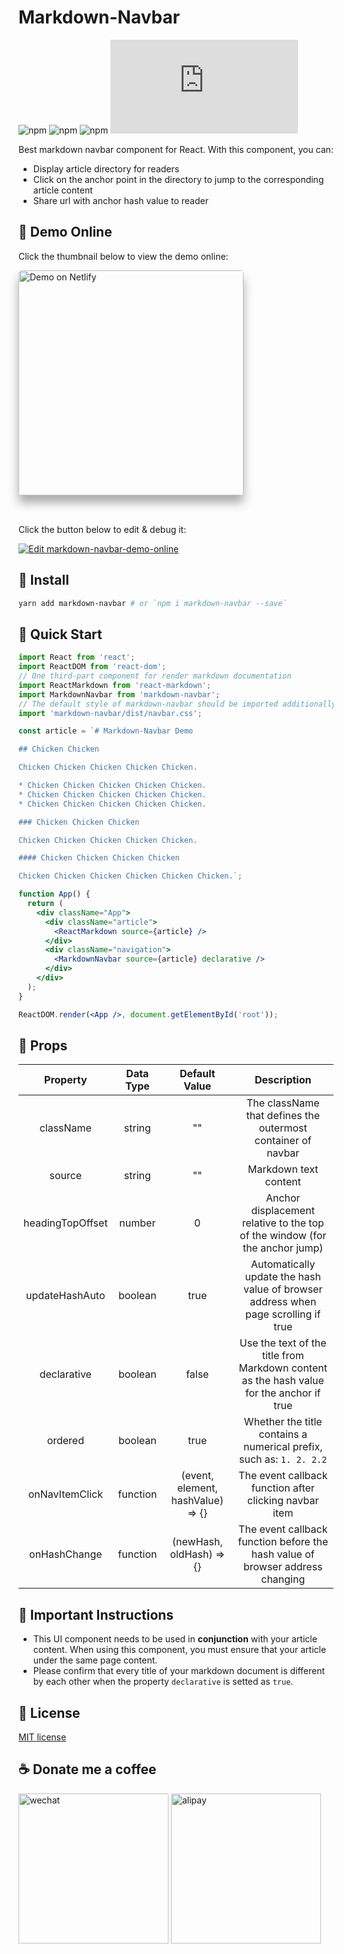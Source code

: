 # Markdown-Navbar

![npm](https://img.shields.io/npm/l/markdown-navbar.svg)
![npm](https://img.shields.io/npm/dt/markdown-navbar.svg)
![npm](https://img.shields.io/npm/v/markdown-navbar/latest.svg)
![GitHub file size in bytes](https://img.shields.io/github/size/parksben/markdown-navbar/src/index.js)

Best markdown navbar component for React. With this component, you can:

- Display article directory for readers
- Click on the anchor point in the directory to jump to the corresponding article content
- Share url with anchor hash value to reader

## 🍭 Demo Online

Click the thumbnail below to view the demo online:

<a href="https://csb-e7e0n.netlify.com/" target="_blank" style="display: inline-block; margin-bottom: 32px;">
  <img src="https://screenshots.codesandbox.io/e7e0n.png" alt="Demo on Netlify" style="width: 360px; border-radius: 5px; box-shadow: 0 12px 16px 0 rgba(0, 0, 0, 0.32);">
</a>

Click the button below to edit & debug it:

<a href="https://codesandbox.io/s/markdown-navbar-demo-online-e7e0n?fontsize=14&hidenavigation=1&theme=dark" target="_blank">
  <img src="https://codesandbox.io/static/img/play-codesandbox.svg" alt="Edit markdown-navbar-demo-online">
</a>

## 🍿 Install

```bash
yarn add markdown-navbar # or `npm i markdown-navbar --save`
```

## 🌭 Quick Start

```jsx
import React from 'react';
import ReactDOM from 'react-dom';
// One third-part component for render markdown documentation
import ReactMarkdown from 'react-markdown';
import MarkdownNavbar from 'markdown-navbar';
// The default style of markdown-navbar should be imported additionally
import 'markdown-navbar/dist/navbar.css';

const article = `# Markdown-Navbar Demo

## Chicken Chicken

Chicken Chicken Chicken Chicken Chicken.

* Chicken Chicken Chicken Chicken Chicken.
* Chicken Chicken Chicken Chicken Chicken.
* Chicken Chicken Chicken Chicken Chicken.

### Chicken Chicken Chicken

Chicken Chicken Chicken Chicken Chicken.

#### Chicken Chicken Chicken Chicken

Chicken Chicken Chicken Chicken Chicken Chicken.`;

function App() {
  return (
    <div className="App">
      <div className="article">
        <ReactMarkdown source={article} />
      </div>
      <div className="navigation">
        <MarkdownNavbar source={article} declarative />
      </div>
    </div>
  );
}

ReactDOM.render(<App />, document.getElementById('root'));
```

## 🍔 Props

|     Property     | Data Type |           Default Value           |                                       Description                                        |
| :--------------: | :-------: | :-------------------------------: | :--------------------------------------------------------------------------------------: |
|    className     |  string   |                ""                 |               The className that defines the outermost container of navbar               |
|      source      |  string   |                ""                 |                                  Markdown text content                                   |
| headingTopOffset |  number   |                 0                 |       Anchor displacement relative to the top of the window (for the anchor jump)        |
|  updateHashAuto  |  boolean  |               true                |    Automatically update the hash value of browser address when page scrolling if true    |
|   declarative    |  boolean  |               false               | Use the text of the title from Markdown content as the hash value for the anchor if true |
|     ordered      |  boolean  |               true                |           Whether the title contains a numerical prefix, such as: `1. 2. 2.2`            |
|  onNavItemClick  | function  | (event, element, hashValue) => {} |                  The event callback function after clicking navbar item                  |
|   onHashChange   | function  |     (newHash, oldHash) => {}      |      The event callback function before the hash value of browser address changing       |

## 🧀 Important Instructions

- This UI component needs to be used in **conjunction** with your article content. When using this component, you must ensure that your article under the same page content.
- Please confirm that every title of your markdown document is different by each other when the property `declarative` is setted as `true`.

## 🍺 License

[MIT license](./LICENSE)

## ☕️ Donate me a coffee

<div style="overflow: hidden;">
  <img style="display: inline-block;" width="auto" height="240" src="https://github.com/parksben/markdown-navbar/blob/master/assets/wechat.jpg?raw=true" alt="wechat" />
  <img style="display: inline-block;" width="auto" height="240" src="https://github.com/parksben/markdown-navbar/blob/master/assets/alipay.jpg?raw=true" alt="alipay" />
</div>

